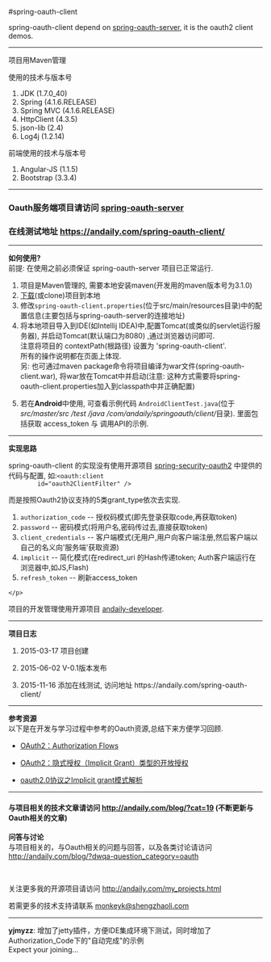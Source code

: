 #spring-oauth-client

<div>
  spring-oauth-client depend on <a href="http://git.oschina.net/shengzhao/spring-oauth-server">spring-oauth-server</a>,
  it is the oauth2 client demos.
</div>

<hr/>


项目用Maven管理


使用的技术与版本号
<ol>
     <li>JDK (1.7.0_40)</li>
     <li>Spring (4.1.6.RELEASE)</li>
     <li>Spring MVC (4.1.6.RELEASE)</li>
     <li>HttpClient (4.3.5)</li>
     <li>json-lib (2.4)</li>
     <li>Log4j (1.2.14)</li>
</ol>
前端使用的技术与版本号
<ol>
    <li>Angular-JS (1.1.5)</li>
    <li>Bootstrap (3.3.4)</li>
</ol>
<hr/>

<h3>
    Oauth服务端项目请访问 <a href="http://git.oschina.net/shengzhao/spring-oauth-server">spring-oauth-server</a>
</h3>
<h3>
    在线测试地址 <a href="https://andaily.com/spring-oauth-client/">https://andaily.com/spring-oauth-client/</a>
</h3>

<hr/>
<p>
    <strong>如何使用?</strong>
    <br/>
    前提: 在使用之前必须保证 spring-oauth-server 项目已正常运行.
    <ol>
        <li>
            项目是Maven管理的, 需要本地安装maven(开发用的maven版本号为3.1.0)
        </li>
        <li>
            <a href="http://git.oschina.net/mkk/spring-oauth-client/repository/archive?ref=master">下载</a>(或clone)项目到本地
        </li>
        <li>
            修改<code>spring-oauth-client.properties</code>(位于src/main/resources目录)中的配置信息(主要包括与spring-oauth-server的连接地址)
        </li>
        <li>
            将本地项目导入到IDE(如Intellij IDEA)中,配置Tomcat(或类似的servlet运行服务器), 并启动Tomcat(默认端口为8080) ,通过浏览器访问即可.
            <br/>
            注意将项目的 contextPath(根路径) 设置为 'spring-oauth-client'.
            <br/>
            所有的操作说明都在页面上体现.
            <br/>
               另: 也可通过maven package命令将项目编译为war文件(spring-oauth-client.war),
                     将war放在Tomcat中并启动(注意: 这种方式需要将spring-oauth-client.properties加入到classpath中并正确配置)
        </li>
        <li>
            <p>
                若在<strong>Android</strong>中使用, 可查看示例代码 <code>AndroidClientTest.java</code>(位于<em> src/master/src /test /java /com/andaily/springoauth/client/</em>目录).
                里面包括获取 access_token 与 调用API的示例.
            </p>
        </li>
    </ol>
</p>


<hr/>
<div>
    <strong>实现思路</strong>
    <p>
        spring-oauth-client 的实现没有使用开源项目 <a
            href="https://github.com/spring-projects/spring-security-oauth/tree/master/spring-security-oauth2"
            target="_blank">spring-security-oauth2</a> 中提供的代码与配置, 如:<code>&lt;oauth:client
        id="oauth2ClientFilter" /&gt;</code>
    </p>
    <p>
        而是按照Oauth2协议支持的5类grant_type依次去实现.
        <br/>
        <ol>
            <li><code>authorization_code</code> -- 授权码模式(即先登录获取code,再获取token)</li>
            <li><code>password</code> -- 密码模式(将用户名,密码传过去,直接获取token)</li>
            <li><code>client_credentials</code> -- 客户端模式(无用户,用户向客户端注册,然后客户端以自己的名义向'服务端'获取资源)</li>
            <li><code>implicit</code> -- 简化模式(在redirect_uri 的Hash传递token; Auth客户端运行在浏览器中,如JS,Flash)</li>
            <li><code>refresh_token</code> -- 刷新access_token</li>
        </ol>

    </p>
</div>

<p>
    项目的开发管理使用开源项目 <a href="http://git.oschina.net/mkk/andaily-developer">andaily-developer</a>.
</p>
<hr/>

<p>
    <strong>项目日志</strong>
    <ol>
        <li>
            <p>2015-03-17    项目创建</p>
        </li>
        <li>
            <p>2015-06-02    V-0.1版本发布</p>
        </li>
        <li>
            <p>2015-11-16    添加在线测试, 访问地址 https://andaily.com/spring-oauth-client/ </p>
        </li>
    </ol>
</p>

<hr/>
<p>
    <strong>参考资源</strong>
    <br/>
    以下是在开发与学习过程中参考的Oauth资源,总结下来方便学习回顾.
    <ul>
        <li><p>
            <a href="http://www.dannysite.com/blog/176/">OAuth2：Authorization Flows</a>
        </p></li>
        <li><p>
            <a href="http://www.dannysite.com/blog/178/">OAuth2：隐式授权（Implicit Grant）类型的开放授权</a>
        </p></li>
        <li><p>
            <a href="http://www.tuicool.com/articles/QrUVvuf">oauth2.0协议之Implicit grant模式解析</a>
        </p></li>
    </ul>
</p>

<hr/>
<h4>
    与项目相关的技术文章请访问 <a href="http://andaily.com/blog/?cat=19">http://andaily.com/blog/?cat=19</a> (不断更新与Oauth相关的文章)
</h4>
<p>
    <strong>问答与讨论</strong>
    <br/>
    与项目相关的，与Oauth相关的问题与回答，以及各类讨论请访问<br/>
    <a href="http://andaily.com/blog/?dwqa-question_category=oauth">http://andaily.com/blog/?dwqa-question_category=oauth</a>
</p>

<br/>
<p>
 关注更多我的开源项目请访问 <a href="http://andaily.com/my_projects.html">http://andaily.com/my_projects.html</a>
</p>
<p>
 若需更多的技术支持请联系 <a href="mailto:monkeyk@shengzhaoli.com">monkeyk@shengzhaoli.com</a>
</p>

<hr/>
<div>
  <strong>yjmyzz</strong>: 增加了jetty插件，方便IDE集成环境下测试，同时增加了Authorization_Code下的"自动完成"的示例<br/>
  Expect your joining...
</div>